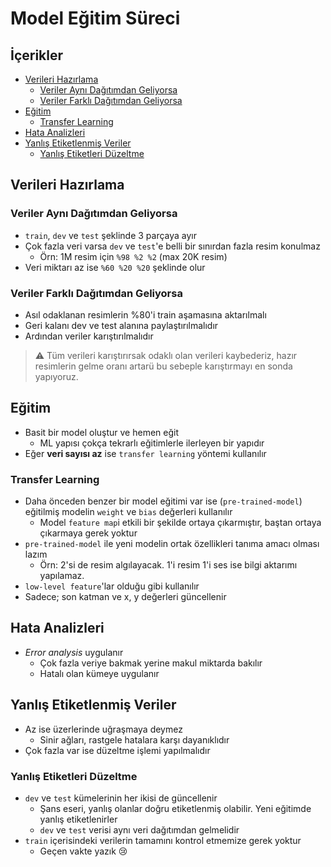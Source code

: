 # Model Eğitim Süreci <!-- omit in toc -->

## İçerikler <!-- omit in toc -->

- [Verileri Hazırlama](#verileri-haz%c4%b1rlama)
  - [Veriler Aynı Dağıtımdan Geliyorsa](#veriler-ayn%c4%b1-da%c4%9f%c4%b1t%c4%b1mdan-geliyorsa)
  - [Veriler Farklı Dağıtımdan Geliyorsa](#veriler-farkl%c4%b1-da%c4%9f%c4%b1t%c4%b1mdan-geliyorsa)
- [Eğitim](#e%c4%9fitim)
  - [Transfer Learning](#transfer-learning)
- [Hata Analizleri](#hata-analizleri)
- [Yanlış Etiketlenmiş Veriler](#yanl%c4%b1%c5%9f-etiketlenmi%c5%9f-veriler)
  - [Yanlış Etiketleri Düzeltme](#yanl%c4%b1%c5%9f-etiketleri-d%c3%bczeltme)

## Verileri Hazırlama

### Veriler Aynı Dağıtımdan Geliyorsa

- `train`, `dev` ve `test` şeklinde 3 parçaya ayır
- Çok fazla veri varsa `dev` ve `test`'e belli bir sınırdan fazla resim konulmaz
  - Örn: 1M resim için `%98 %2 %2` (max 20K resim)
- Veri miktarı az ise `%60 %20 %20` şeklinde olur

### Veriler Farklı Dağıtımdan Geliyorsa

- Asıl odaklanan resimlerin %80'i train aşamasına aktarılmalı
- Geri kalanı dev ve test alanına paylaştırılmalıdır
- Ardından veriler karıştırılmalıdır

> ⚠ Tüm verileri karıştırırsak odaklı olan verileri kaybederiz, hazır resimlerin gelme oranı artarü bu sebeple karıştırmayı en sonda yapıyoruz.

## Eğitim

- Basit bir model oluştur ve hemen eğit
  - ML yapısı çokça tekrarlı eğitimlerle ilerleyen bir yapıdır
- Eğer **veri sayısı az** ise `transfer learning` yöntemi kullanılır

### Transfer Learning

- Daha önceden benzer bir model eğitimi var ise (`pre-trained-model`) eğitilmiş modelin `weight` ve `bias` değerleri kullanılır
  - Model `feature map`i etkili bir şekilde ortaya çıkarmıştır, baştan ortaya çıkarmaya gerek yoktur
- `pre-trained-model` ile yeni modelin ortak özellikleri tanıma amacı olması lazım
  - Örn: 2'si de resim algılayacak. 1'i resim 1'i ses ise bilgi aktarımı yapılamaz.
- `low-level feature`'lar olduğu gibi kullanılır
- Sadece; son katman ve x, y değerleri güncellenir

## Hata Analizleri

- _Error analysis_ uygulanır
  - Çok fazla veriye bakmak yerine makul miktarda bakılır
  - Hatalı olan kümeye uygulanır

## Yanlış Etiketlenmiş Veriler

- Az ise üzerlerinde uğraşmaya deymez
  - Sinir ağları, rastgele hatalara karşı dayanıklıdır
- Çok fazla var ise düzeltme işlemi yapılmalıdır

### Yanlış Etiketleri Düzeltme

- `dev` ve `test` kümelerinin her ikisi de güncellenir
  - Şans eseri, yanlış olanlar doğru etiketlenmiş olabilir. Yeni eğitimde yanlış etiketlenirler
  - `dev` ve `test` verisi aynı veri dağıtımdan gelmelidir
- `train` içerisindeki verilerin tamamını kontrol etmemize gerek yoktur
  - Geçen vakte yazık 😢
